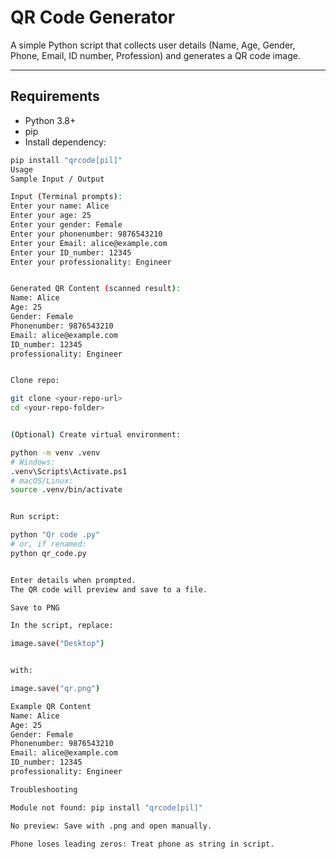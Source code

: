 # QR Code Generator

A simple Python script that collects user details (Name, Age, Gender, Phone, Email, ID number, Profession) and generates a QR code image.

---

## Requirements
- Python 3.8+
- pip
- Install dependency:
```bash
pip install "qrcode[pil]"
Usage
Sample Input / Output

Input (Terminal prompts):
Enter your name: Alice
Enter your age: 25
Enter your gender: Female
Enter your phonenumber: 9876543210
Enter your Email: alice@example.com
Enter your ID_number: 12345
Enter your professionality: Engineer


Generated QR Content (scanned result):
Name: Alice
Age: 25
Gender: Female
Phonenumber: 9876543210
Email: alice@example.com
ID_number: 12345
professionality: Engineer


Clone repo:

git clone <your-repo-url>
cd <your-repo-folder>


(Optional) Create virtual environment:

python -m venv .venv
# Windows:
.venv\Scripts\Activate.ps1
# macOS/Linux:
source .venv/bin/activate


Run script:

python "Qr code .py"
# or, if renamed:
python qr_code.py


Enter details when prompted.
The QR code will preview and save to a file.

Save to PNG

In the script, replace:

image.save("Desktop")


with:

image.save("qr.png")

Example QR Content
Name: Alice
Age: 25
Gender: Female
Phonenumber: 9876543210
Email: alice@example.com
ID_number: 12345
professionality: Engineer

Troubleshooting

Module not found: pip install "qrcode[pil]"

No preview: Save with .png and open manually.

Phone loses leading zeros: Treat phone as string in script.
